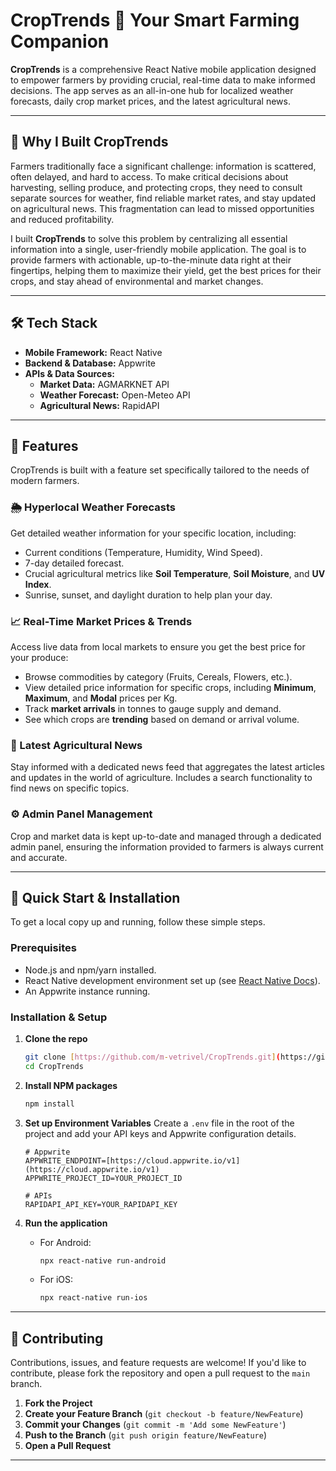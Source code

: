 # CropTrends 🌾 Your Smart Farming Companion

**CropTrends** is a comprehensive React Native mobile application designed to empower farmers by providing crucial, real-time data to make informed decisions. The app serves as an all-in-one hub for localized weather forecasts, daily crop market prices, and the latest agricultural news.

---

## 🤔 Why I Built CropTrends

Farmers traditionally face a significant challenge: information is scattered, often delayed, and hard to access. To make critical decisions about harvesting, selling produce, and protecting crops, they need to consult separate sources for weather, find reliable market rates, and stay updated on agricultural news. This fragmentation can lead to missed opportunities and reduced profitability.

I built **CropTrends** to solve this problem by centralizing all essential information into a single, user-friendly mobile application. The goal is to provide farmers with actionable, up-to-the-minute data right at their fingertips, helping them to maximize their yield, get the best prices for their crops, and stay ahead of environmental and market changes.

---

## 🛠️ Tech Stack

* **Mobile Framework:** React Native
* **Backend & Database:** Appwrite
* **APIs & Data Sources:**
    * **Market Data:** AGMARKNET API
    * **Weather Forecast:** Open-Meteo API
    * **Agricultural News:** RapidAPI

---

## 📖 Features

CropTrends is built with a feature set specifically tailored to the needs of modern farmers.

### 🌦️ Hyperlocal Weather Forecasts
Get detailed weather information for your specific location, including:
* Current conditions (Temperature, Humidity, Wind Speed).
* 7-day detailed forecast.
* Crucial agricultural metrics like **Soil Temperature**, **Soil Moisture**, and **UV Index**.
* Sunrise, sunset, and daylight duration to help plan your day.

### 📈 Real-Time Market Prices & Trends
Access live data from local markets to ensure you get the best price for your produce:
* Browse commodities by category (Fruits, Cereals, Flowers, etc.).
* View detailed price information for specific crops, including **Minimum**, **Maximum**, and **Modal** prices per Kg.
* Track **market arrivals** in tonnes to gauge supply and demand.
* See which crops are **trending** based on demand or arrival volume.

### 📰 Latest Agricultural News
Stay informed with a dedicated news feed that aggregates the latest articles and updates in the world of agriculture. Includes a search functionality to find news on specific topics.

### ⚙️ Admin Panel Management
Crop and market data is kept up-to-date and managed through a dedicated admin panel, ensuring the information provided to farmers is always current and accurate.

---

## 🚀 Quick Start & Installation

To get a local copy up and running, follow these simple steps.

### Prerequisites
* Node.js and npm/yarn installed.
* React Native development environment set up (see [React Native Docs](https://reactnative.dev/docs/environment-setup)).
* An Appwrite instance running.

### Installation & Setup
1.  **Clone the repo**
    ```bash
    git clone [https://github.com/m-vetrivel/CropTrends.git](https://github.com/m-vetrivel/CropTrends.git)
    cd CropTrends
    ```

2.  **Install NPM packages**
    ```bash
    npm install
    ```

3.  **Set up Environment Variables**
    Create a `.env` file in the root of the project and add your API keys and Appwrite configuration details.
    ```
    # Appwrite
    APPWRITE_ENDPOINT=[https://cloud.appwrite.io/v1](https://cloud.appwrite.io/v1)
    APPWRITE_PROJECT_ID=YOUR_PROJECT_ID

    # APIs
    RAPIDAPI_API_KEY=YOUR_RAPIDAPI_KEY
    ```

4.  **Run the application**
    * For Android:
        ```bash
        npx react-native run-android
        ```
    * For iOS:
        ```bash
        npx react-native run-ios
        ```

---

## 🤝 Contributing

Contributions, issues, and feature requests are welcome! If you'd like to contribute, please fork the repository and open a pull request to the `main` branch.

1.  **Fork the Project**
2.  **Create your Feature Branch** (`git checkout -b feature/NewFeature`)
3.  **Commit your Changes** (`git commit -m 'Add some NewFeature'`)
4.  **Push to the Branch** (`git push origin feature/NewFeature`)
5.  **Open a Pull Request**

---
